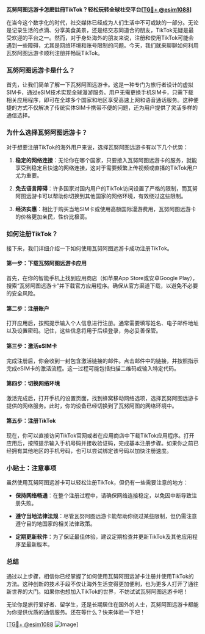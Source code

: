 **瓦努阿图远游卡怎麽註冊TikTok？轻松玩转全球社交平台[[TG💪+ @esim1088](https://t.me/s/esim1088)]**

在当今这个数字化的时代，社交媒体已经成为人们生活中不可或缺的一部分。无论是记录生活的点滴、分享美食美景，还是结交志同道合的朋友，TikTok无疑是最受欢迎的平台之一。然而，对于身处海外的朋友来说，注册和使用TikTok可能会遇到一些障碍，尤其是网络环境和账号限制的问题。今天，我们就来聊聊如何利用瓦努阿图远游卡顺利注册并畅玩TikTok。

### 瓦努阿图远游卡是什么？

首先，让我们简单了解一下瓦努阿图远游卡。这是一种专门为旅行者设计的虚拟SIM卡，通过eSIM技术实现全球漫游服务。用户无需更换手机SIM卡，只需下载相关应用程序，即可在全球多个国家和地区享受高速上网和语音通话服务。这种便捷的方式不仅解决了传统实体SIM卡携带不便的问题，还为用户提供了灵活多样的通信选择。

### 为什么选择瓦努阿图远游卡？

对于想要注册TikTok的海外用户来说，选择瓦努阿图远游卡有以下几个优势：

1. **稳定的网络连接**：无论你在哪个国家，只要接入瓦努阿图远游卡的服务，就能享受到稳定且快速的网络连接，这对于需要频繁上传视频或直播的TikTok用户尤为重要。
   
2. **免去语言障碍**：许多国家对国内用户的TikTok访问设置了严格的限制，而瓦努阿图远游卡可以帮助你切换到其他国家的网络环境，有效绕过这些限制。

3. **经济实惠**：相比于购买当地SIM卡或使用高额国际漫游费用，瓦努阿图远游卡的价格更加亲民，性价比极高。

### 如何注册TikTok？

接下来，我们详细介绍一下如何使用瓦努阿图远游卡成功注册TikTok。

#### 第一步：下载瓦努阿图远游卡应用

首先，在你的智能手机上找到应用商店（如苹果App Store或安卓Google Play），搜索“瓦努阿图远游卡”并下载官方应用程序。确保从官方渠道下载，以避免不必要的安全风险。

#### 第二步：注册账户

打开应用后，按照提示输入个人信息进行注册。通常需要填写姓名、电子邮件地址以及设置密码。记住，这些信息将用于后续登录，务必妥善保管。

#### 第三步：激活eSIM卡

完成注册后，你会收到一封包含激活链接的邮件。点击邮件中的链接，并按照指示完成eSIM卡的激活流程。这一过程可能包括扫描二维码或输入特定代码。

#### 第四步：切换网络环境

激活完成后，打开手机的设置页面，找到蜂窝移动网络选项，选择瓦努阿图远游卡提供的网络服务。此时，你的设备已经切换到了瓦努阿图的网络环境中。

#### 第五步：注册TikTok

现在，你可以直接访问TikTok官网或者在应用商店中下载TikTok应用程序。打开应用后，按照提示输入手机号码并接收验证码，完成基本注册步骤。如果你之前已经拥有其他地区的手机号码，也可以尝试绑定该号码以加快注册速度。

### 小贴士：注意事项

虽然使用瓦努阿图远游卡可以轻松注册TikTok，但仍有一些需要注意的地方：

- **保持网络畅通**：在整个注册过程中，请确保网络连接稳定，以免因中断导致注册失败。
  
- **遵守当地法律法规**：尽管瓦努阿图远游卡能帮助你绕过某些限制，但仍需注意遵守目的地国家的相关法律政策。

- **定期更新软件**：为了保证最佳体验，建议定期检查并更新TikTok及其他应用程序至最新版本。

### 总结

通过以上步骤，相信你已经掌握了如何使用瓦努阿图远游卡注册并使用TikTok的方法。这种创新的技术手段不仅让海外生活变得更加便利，也为更多人打开了通往新世界的大门。如果你也想加入TikTok的世界，不妨试试瓦努阿图远游卡吧！

无论你是旅行爱好者、留学生，还是长期居住在国外的人士，瓦努阿图远游卡都能为你提供优质的通信服务。还在等什么？快来体验一下吧！

[[TG💪+ @esim1088](https://t.me/s/esim1088) ![Image](https://i.postimg.cc/4NQfJmqS/Snipaste-2025-05-13-00-14-12.png)]